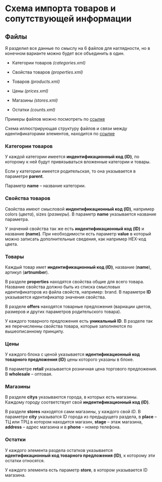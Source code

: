 # Схема импорта товаров и сопутствующей информации

## Файлы
Я разделил все данные по смыслу на 6 файлов для наглядности, но в конечном варианте можно будет все объединить в один.

* Категории товаров _(categories.xml)_

* Свойства товаров _(properties.xml)_

* Товаров _(products.xml)_

* Цены _(prices.xml)_

* Магазины _(stores.xml)_

* Остатки _(counts.xml)_

Примеры файлов можно посмотреть по [ссылке](https://github.com/dayAlone/Marconi/tree/master/XML)

Схема иллюстрирующая структуру файлов и связи между идентификаторами элементов, находится по [ссылке](https://www.dropbox.com/s/nvhr3yvw4rf84wt/import.pdf)

### Категории товаров
У каждой категории имеется __индентификационный код (ID)__, по которому к ней будут привязываться вложенные категории и товары.

Если у категории имеется родительская, то она указывается в параметре __parent__.

Параметр __name__ – название категории.

### Свойства товаров
Свойства имеют смысловой __индентификационный код (ID)__, например colors (_цвета_), sizes (_размеры_). В параметр __name__ указывается название параметра.

У значений свойства так же есть __индентификационный код (ID)__ и название __(name)__. При необходимости есть параметр __value__ в который можно записать дополнительные сведения, как например HEX-код цвета.

### Товары
Каждый товар имет __индентификационный код (ID)__, название (__name__), артикул (__artnumber__).

В разделе __properties__ находятся свойства общие для всего товара. Название свойства должно быть из списка смысловых идентификаторов из файла свойств, например: brand. В параметре __ID__ указывается идентификатор значения свойства.

В разделе __offers__ находятся товарные предложения (вариации цветов, размеров и других параметров родительского товара).

У каждого товарного предложения есть __уникальный ID__. В разделе так же перечисленны свойства товара, которые заполняются по вышеописанному принципу.

### Цены 
У каждого блока с ценой указывается __идентификационный код товарного предложения (ID)__ цены которого указаны в блоке.

В параметре __retail__ указывается розничная цена торгового предложения. В __wholesale__ – оптовая.

### Магазины 

В разделе __citys__ указываются города, в которых есть магазины. Каждому городу соответствует свой __индентификационный код (ID)__.

В разделе __stores__ находятся сами магазины, у каждого свой _ID_. В параметре __city__ указыватся ID города из предыдущего раздела, в __place__ – ТЦ или ТРЦ в котором находится магазин, __stage__ – этаж магазина, __address__ – адрес магазина и в __phone__ – номер телефона.

### Остатки

У каждого элемента раздела остатков указывается __идентификационный код товарного предложения (ID)__, к которому эти остатки относятся.

У каждого элемента есть параметр __store__, в котором указывается ID магазина.
